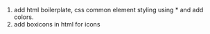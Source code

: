1. add html boilerplate, css common element styling using \* and add colors.
2. add boxicons in html for icons
